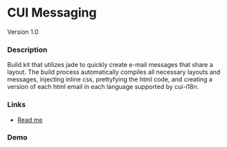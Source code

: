 # CUI Messaging
Version 1.0


### Description
Build kit that utilizes jade to quickly create e-mail messages that share a layout. The build process automatically compiles all necessary layouts and messages, injecting inline css, prettyfying the html code, and creating a version of each html email in each language supported by cui-i18n.


### Links
* [Read me](https://github.com/thirdwavellc/cui-messaging/blob/master/README.md)

### Demo

